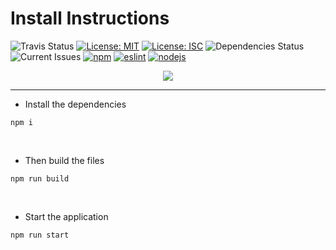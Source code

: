 # Install Instructions

![Travis Status](https://travis-ci.org/aguin467/Website.svg?branch=master) [![License: MIT](https://img.shields.io/badge/License-MIT-yellow.svg)](https://opensource.org/licenses/MIT) [![License: ISC](https://img.shields.io/badge/License-ISC-blue.svg)](https://opensource.org/licenses/ISC) ![Dependencies Status](https://img.shields.io/david/dev/aguin467/webPack) ![Current Issues](https://img.shields.io/github/issues/aguin467/webPack) [![npm][npm]][npm-url] [![eslint][eslint]][eslint-url] [![nodejs][nodejs]][nodejs-url]

[npm]: https://img.shields.io/badge/npm-13.7.0-brightgreen
[npm-url]: https://npmjs.com/

[eslint]: https://img.shields.io/badge/eslint-6.8.0-brightgreen
[eslint-url]: https://eslint.org/

[nodejs]: https://img.shields.io/badge/nodejs-13.7.0-brightgreen
[nodejs-url]: https://nodejs.org/en/

<p align="center"> <image src="https://github.com/aguin467/webPack/blob/master/webpack.svg" /> </p>

------------------------------------------------------------------------------------------------------------------------------------------

- Install the dependencies

```
npm i
```
<p>&nbsp;</p>

- Then build the files
```
npm run build
```

<p>&nbsp;</p>

- Start the application
```
npm run start
```

